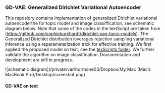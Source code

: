 ### GD-VAE: Generalized Dirichlet Variational Autoencoder
This reposiory contains implementation of generalized Dirichlet variational autoencoderthe for topic model and image classiffication, see schematic diagram below. Note that some of the codes in the textScript are taken from (https://github.com/sophieburkhardt/dirichlet-vae-topic-models). The Generalized Dirichlet distribution leverages rejection sampling variational inference using a reparameterization trick for effective training. We first applied the proposed model on text, see the [texScripts folder](https://github.com/hormone03/GD-VAE/tree/master/textScripts). We further validate the algorithm on image classification. Documentation and development are still in progress.   

![schematic diagram](/private/var/hormone03/Dropbox/My Mac (Mac’s MacBook Pro)/Desktop/screeshot.png)

#### GD-VAE on text
